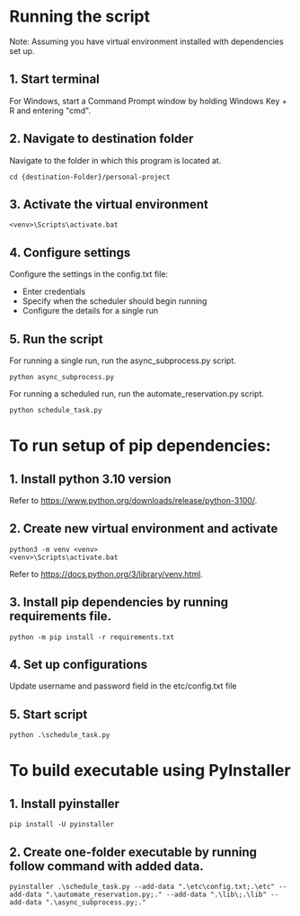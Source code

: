 # Running the script
Note: Assuming you have virtual environment installed with dependencies set up.

## 1. Start terminal
For Windows, start a Command Prompt window by holding Windows Key + R and entering "cmd".

## 2. Navigate to destination folder
Navigate to the folder in which this program is located at.
```console
cd {destination-Folder}/personal-project
```

## 3. Activate the virtual environment
```console
<venv>\Scripts\activate.bat
```
## 4. Configure settings
Configure the settings in the config.txt file:

- Enter credentials 
- Specify when the scheduler should begin running 
- Configure the details for a single run

## 5. Run the script

For running a single run, run the async_subprocess.py script.
```console
python async_subprocess.py
```

For running a scheduled run, run the automate_reservation.py script.
```console
python schedule_task.py  
```

# To run setup of pip dependencies:
## 1. Install python 3.10 version
Refer to https://www.python.org/downloads/release/python-3100/.

## 2. Create new virtual environment and activate   
```console
python3 -m venv <venv>
<venv>\Scripts\activate.bat
```
Refer to https://docs.python.org/3/library/venv.html.

## 3. Install pip dependencies by running requirements file. 
```console
python -m pip install -r requirements.txt
```

## 4. Set up configurations
Update username and password field in the etc/config.txt file

## 5. Start script
```console
python .\schedule_task.py
```

# To build executable using PyInstaller
## 1. Install pyinstaller
```console
pip install -U pyinstaller
```

## 2. Create one-folder executable by running follow command with added data.
```console
pyinstaller .\schedule_task.py --add-data ".\etc\config.txt;.\etc" --add-data ".\automate_reservation.py;." --add-data ".\lib\;.\lib" --add-data ".\async_subprocess.py;."
```
